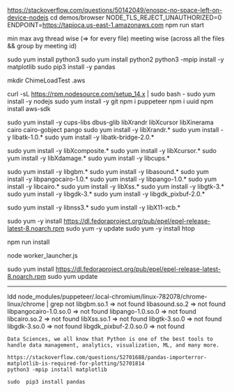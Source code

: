 
https://stackoverflow.com/questions/50142049/enospc-no-space-left-on-device-nodejs
cd demos/browser
NODE_TLS_REJECT_UNAUTHORIZED=0 ENDPOINT=https://tapioca.us-east-1.amazonaws.com npm run start


min max avg
thread wise (=> for every file)
meeting wise (across all the files && group by meeting id)


sudo yum install python3
sudo yum install python2
python3 -mpip install -y matplotlib 
sudo  pip3 install -y pandas

mkdir ChimeLoadTest .aws

curl -sL https://rpm.nodesource.com/setup_14.x | sudo bash -
sudo yum install -y nodejs
sudo yum install -y git
npm i puppeteer
npm i uuid
npm install aws-sdk

sudo yum install -y cups-libs dbus-glib libXrandr libXcursor libXinerama cairo cairo-gobject pango
sudo yum install -y libXrandr.*
sudo yum install -y  libatk-1.0.*
sudo yum install -y  libatk-bridge-2.0.*

sudo yum install -y  libXcomposite.*
sudo yum install -y libXcursor.*
sudo yum install -y libXdamage.*
sudo yum install -y libcups.*

sudo yum install -y libgbm.* 
sudo yum install -y libasound.*
sudo yum install -y libpangocairo-1.0.*
sudo yum install -y libpango-1.0.*
sudo yum install -y libcairo.*
sudo yum install -y libXss.*
sudo yum install -y libgtk-3.*
sudo yum install -y libgdk-3.*
sudo yum install -y libgdk_pixbuf-2.0.*

sudo yum install -y libnss3.*
sudo yum install -y libX11-xcb.*


sudo yum -y install https://dl.fedoraproject.org/pub/epel/epel-release-latest-8.noarch.rpm
sudo yum -y update
sudo yum -y install htop


npm run install

node worker_launcher.js







sudo yum install https://dl.fedoraproject.org/pub/epel/epel-release-latest-8.noarch.rpm
sudo yum update


----------------------------------------
ldd node_modules/puppeteer/.local-chromium/linux-782078/chrome-linux/chrome | grep not
	libgbm.so.1 => not found
	libasound.so.2 => not found
	libpangocairo-1.0.so.0 => not found
	libpango-1.0.so.0 => not found
	libcairo.so.2 => not found
	libXss.so.1 => not found
	libgtk-3.so.0 => not found
	libgdk-3.so.0 => not found
	libgdk_pixbuf-2.0.so.0 => not found
	
	
	
	Data Sciences, we all know that Python is one of the best tools to handle data management, analytics, visualization, ML, and many more.
	
	https://stackoverflow.com/questions/52701688/pandas-importerror-matplotlib-is-required-for-plotting/52701814
	python3 -mpip install matplotlib 
	
	sudo  pip3 install pandas